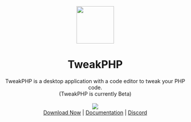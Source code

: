 <div align="center">
  <img src="https://github.com/user-attachments/assets/662ad228-c169-4fd3-ae42-1369f65dff27" width="100px"/>
</div>

<div align="center">
  <h1>TweakPHP</h1>
</div>

<div align="center">
  TweakPHP is a desktop application with a code editor to tweak your PHP code.
</div>

<div align="center">
  (TweakPHP is currently Beta)
</div>

<br>

<div align="center">
  <img src="https://img.shields.io/github/downloads/tweakphp/tweakphp/total" />
</div>

<div align="center">
  <a href="https://github.com/tweakphp/tweakphp/releases">Download Now</a> | <a href="https://tweakphp.com/">Documentation</a> | <a href="https://discord.gg/Et3UTT4xwC">Discord</a>
</div>


